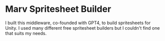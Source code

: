 # Marv Spritesheet Builder
I built this middleware, co-founded with GPT4, to build spritesheets for Unity. I used many different free spritesheet builders but I couldn't find one that suits my needs.

